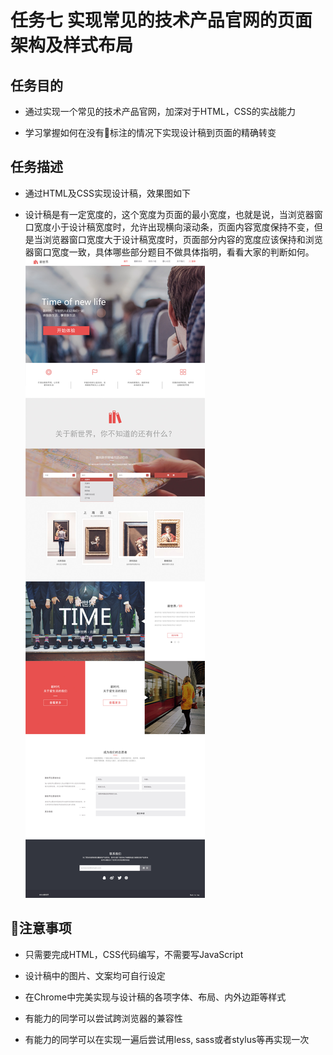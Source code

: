 # 任务七 实现常见的技术产品官网的页面架构及样式布局

## 任务目的

- 通过实现一个常见的技术产品官网，加深对于HTML，CSS的实战能力

- 学习掌握如何在没有标注的情况下实现设计稿到页面的精确转变

## 任务描述

- 通过HTML及CSS实现设计稿，效果图如下

- 设计稿是有一定宽度的，这个宽度为页面的最小宽度，也就是说，当浏览器窗口宽度小于设计稿宽度时，允许出现横向滚动条，页面内容宽度保持不变，但是当浏览器窗口宽度大于设计稿宽度时，页面部分内容的宽度应该保持和浏览器窗口宽度一致，具体哪些部分题目不做具体指明，看看大家的判断如何。
![](./img/task_1_7_2.jpg)

## 注意事项

- 只需要完成HTML，CSS代码编写，不需要写JavaScript

- 设计稿中的图片、文案均可自行设定

- 在Chrome中完美实现与设计稿的各项字体、布局、内外边距等样式

- 有能力的同学可以尝试跨浏览器的兼容性

- 有能力的同学可以在实现一遍后尝试用less, sass或者stylus等再实现一次